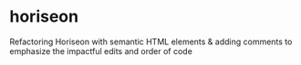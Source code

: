 # horiseon
Refactoring Horiseon with semantic HTML elements & adding comments to emphasize the impactful edits and order of code
